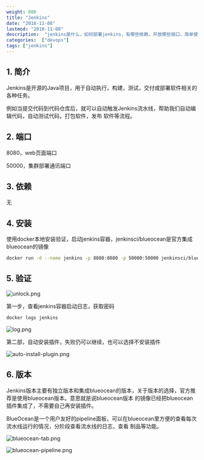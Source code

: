 ```yaml
---
weight: 800
title: "Jenkins"
date: "2018-11-08"
lastmod: "2018-11-08"
description:  "jenkins是什么，如何部署jenkins，有哪些依赖，开放哪些端口，简单使用jenkins"
categories:  ["devops"]
tags: ["jenkins"]
---
```


## 1. 简介
Jenkins是开源的Java项目，用于自动执行，构建，测试，交付或部署软件相关的各种任务。

例如当提交代码到代码仓库后，就可以自动触发Jenkins流水线，帮助我们自动编辑代码，自动测试代码，打包软件，发布
软件等流程。

## 2. 端口
8080，web页面端口

50000，集群部署通讯端口

## 3. 依赖
无

## 4. 安装
使用docker本地安装验证，启动jenkins容器，jenkinsci/blueocean是官方集成blueocean的镜像
```bash
docker run -d --name jenkins -p 8080:8080 -p 50000:50000 jenkinsci/blueocean
```

## 5. 验证

![unlock.png](/jenkins/unlock.png)

第一步，查看jenkins容器启动日志，获取密码
```bash
docker logs jenkins
```

![log.png](/jenkins/log.png)

第二部，自动安装插件，失败仍可以继续，也可以选择不安装插件

![auto-install-plugin.png](/jenkins/auto-install-plugin.png)

## 6. 版本
Jenkins版本主要有独立版本和集成blueocean的版本，关于版本的选择，官方推荐是使用blueocean版本。意思就是说blueocean版本
的镜像已经把blueocean插件集成了，不需要自己再安装插件。

BlueOcean是一个用户友好的pipeline面板，可以在blueocean里方便的查看每次流水线运行的情况，分阶段查看流水线的日志，查看
制品等功能。

![blueocean-tab.png](/jenkins/blueocean-tab.png)

![blueocean-pipeline.png](/jenkins/blueocean-pipeline.png)
